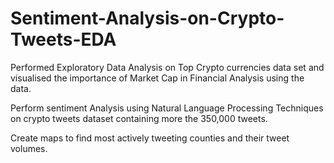 # Sentiment-Analysis-on-Crypto-Tweets-EDA

Performed Exploratory Data Analysis on Top Crypto currencies data set and visualised the importance of Market Cap in Financial Analysis using the data.


Perform sentiment Analysis using Natural Language Processing Techniques on crypto tweets dataset containing more the 350,000 tweets.  

Create maps to find most actively tweeting counties and their tweet volumes.
